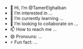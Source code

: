 - 👋 Hi, I’m @TamerElghalban
- 👀 I’m interested in ...
- 🌱 I’m currently learning ...
- 💞️ I’m looking to collaborate on ...
- 📫 How to reach me ...
- 😄 Pronouns: ...
- ⚡ Fun fact: ...

<!---
TamerElghalban/TamerElghalban is a ✨ special ✨ repository because its `README.md` (this file) appears on your GitHub profile.
You can click the Preview link to take a look at your changes.
--->
